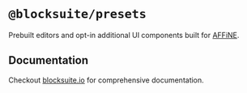 # `@blocksuite/presets`

Prebuilt editors and opt-in additional UI components built for [AFFiNE](https://affine.pro).

## Documentation

Checkout [blocksuite.io](https://blocksuite.io/) for comprehensive documentation.
